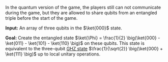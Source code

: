 In the quantum version of the game, the players still can not communicate during the game, but they are allowed to share
qubits from an entangled triple before the start of the game.

**Input:**
An array of three qubits in the $\ket{000}$ state.

**Goal:**
Create the entangled state $\ket{\Phi} = \frac{1}{2} \big(\ket{000} - \ket{011} - \ket{101} - \ket{110} \big)$ on these qubits.
This state is equivalent to the three-qubit [GHZ state](https://en.wikipedia.org/wiki/Greenberger%E2%80%93Horne%E2%80%93Zeilinger_state)
$\frac{1}{\sqrt{2}} \big(\ket{000} + \ket{111} \big)$ up to local unitary operations.
